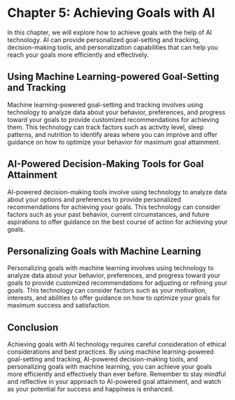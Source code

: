 Chapter 5: Achieving Goals with AI
==================================

In this chapter, we will explore how to achieve goals with the help of AI technology. AI can provide personalized goal-setting and tracking, decision-making tools, and personalization capabilities that can help you reach your goals more efficiently and effectively.

Using Machine Learning-powered Goal-Setting and Tracking
--------------------------------------------------------

Machine learning-powered goal-setting and tracking involves using technology to analyze data about your behavior, preferences, and progress toward your goals to provide customized recommendations for achieving them. This technology can track factors such as activity level, sleep patterns, and nutrition to identify areas where you can improve and offer guidance on how to optimize your behavior for maximum goal attainment.

AI-Powered Decision-Making Tools for Goal Attainment
----------------------------------------------------

AI-powered decision-making tools involve using technology to analyze data about your options and preferences to provide personalized recommendations for achieving your goals. This technology can consider factors such as your past behavior, current circumstances, and future aspirations to offer guidance on the best course of action for achieving your goals.

Personalizing Goals with Machine Learning
-----------------------------------------

Personalizing goals with machine learning involves using technology to analyze data about your behavior, preferences, and progress toward your goals to provide customized recommendations for adjusting or refining your goals. This technology can consider factors such as your motivation, interests, and abilities to offer guidance on how to optimize your goals for maximum success and satisfaction.

Conclusion
----------

Achieving goals with AI technology requires careful consideration of ethical considerations and best practices. By using machine learning-powered goal-setting and tracking, AI-powered decision-making tools, and personalizing goals with machine learning, you can achieve your goals more efficiently and effectively than ever before. Remember to stay mindful and reflective in your approach to AI-powered goal attainment, and watch as your potential for success and happiness is enhanced.
